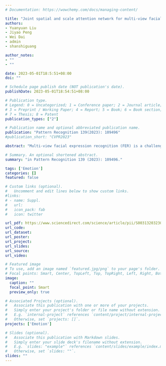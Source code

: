 ```yaml
---
# Documentation: https://wowchemy.com/docs/managing-content/

title: "Joint spatial and scale attention network for multi-view facial expression recognition"
authors:
- Yuanyuan Liu
- Jiyao Peng
- Wei Dai
- admin
- shanshiguang

author_notes:
- ""
- ""

date: 2023-05-01T18:5:51+08:00
doi: ""

# Schedule page publish date (NOT publication's date).
publishDate: 2023-05-01T18:54:51+08:00

# Publication type.
# Legend: 0 = Uncategorized; 1 = Conference paper; 2 = Journal article;
# 3 = Preprint / Working Paper; 4 = Report; 5 = Book; 6 = Book section;
# 7 = Thesis; 8 = Patent
publication_types: ["2"]

# Publication name and optional abbreviated publication name.
publication: "Pattern Recognition 139(2023): 109496"
#publication_short: "CVPR2023"

abstract: "Multi-view facial expression recognition (FER) is a challenging task because the appearance of an expression varies greatly due to poses. To alleviate the influences of poses, recently developed methods perform pose normalization, learn pose-invariant features, or learn pose-specific FER classifiers. However, these methods usually rely on a prerequisite pose estimator or expressive region detector that is independent of the subsequent expression analysis. Different from existing methods, we propose a joint spatial and scale attention network (SSA-Net) to localize proper regions for simultaneous head pose estimation (HPE) and FER. Specifically, SSA-Net discovers the regions most relevant to the facial expression at hierarchical scales by a spatial attention mechanism, and the most informative scales are selected in a scale attention learning manner to learn the joint pose-invariant and expression-discriminative representations. Then, we employ a dynamically constrained multi-task learning mechanism with a delicately designed constrain regulation to properly and adaptively train the network to optimize the representations, thus achieving accurate multi-view FER. The effectiveness of the proposed SSA-Net is validated on three multi-view datasets (BU-3DFE, Multi-PIE, and KDEF) and three in-the-wild FER datasets (AffectNet, SFEW, and FER2013). Extensive experiments demonstrate that the proposed framework outperforms existing state-of-the-art methods under both within-dataset and cross-dataset settings, with relative accuracy gains of 2.36%, 1.33%, 3.11%, 2.84%, 15.7%, and 7.57%, respectively."

# Summary. An optional shortened abstract.
summary: "in Pattern Recognition 139 (2023): 109496."

tags: ['Emotion']
categories: []
featured: false

# Custom links (optional).
#   Uncomment and edit lines below to show custom links.
#links:
# - name: Suppl.
#   url: 
#   icon_pack: fab
#   icon: twitter

url_pdf: https://www.sciencedirect.com/science/article/pii/S0031320323001966
url_code:
url_dataset:
url_poster: 
url_project:
url_slides:
url_source:
url_video: 

# Featured image
# To use, add an image named `featured.jpg/png` to your page's folder. 
# Focal points: Smart, Center, TopLeft, Top, TopRight, Left, Right, BottomLeft, Bottom, BottomRight.
image:
  caption: ""
  focal_point: Smart
  preview_only: true

# Associated Projects (optional).
#   Associate this publication with one or more of your projects.
#   Simply enter your project's folder or file name without extension.
#   E.g. `internal-project` references `content/project/internal-project/index.md`.
#   Otherwise, set `projects: []`.
projects: ['Emotion']

# Slides (optional).
#   Associate this publication with Markdown slides.
#   Simply enter your slide deck's filename without extension.
#   E.g. `slides: "example"` references `content/slides/example/index.md`.
#   Otherwise, set `slides: ""`.
slides: ""
---
```

